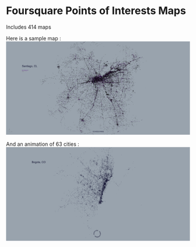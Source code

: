 # Foursquare Points of Interests Maps

Includes 414 maps

Here is a sample map : 
![alt text](https://github.com/echoesparis/Public/blob/master/Foursquare%20Maps/%5Bsample%5D%20Santiago.png)

And an animation of 63 cities : 
![alt text](https://github.com/echoesparis/Public/blob/master/Foursquare%20Maps/Foursquare%20Maps.gif)


